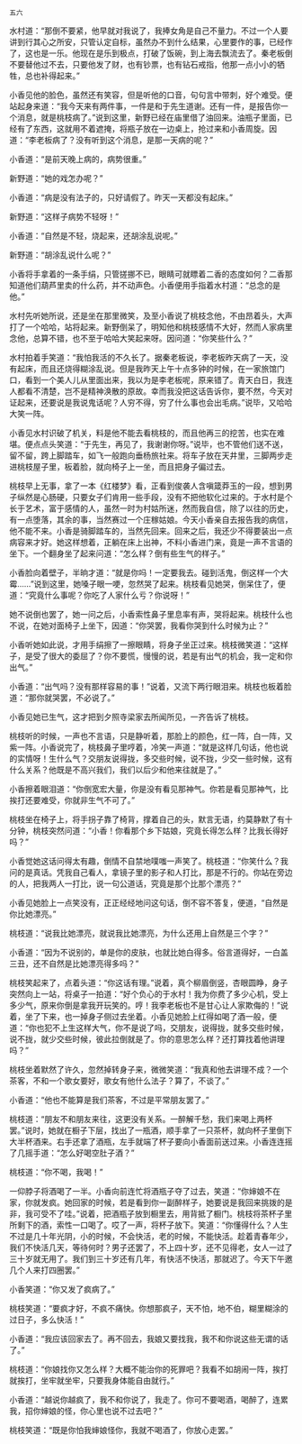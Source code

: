     五六 

   水村道：“那倒不要紧，他早就对我说了，我捧女角是自己不量力。不过一个人要讲到行其心之所安，只管认定自标，虽然办不到什么结果，心里要作的事，已经作了，这也是一乐。他现在是乐到极点，打破了饭碗，到上海去飘流去了。秦老板倒不要替他过不去，只要他发了财，也有钞票，也有钻石戒指，他那一点小小的牺牲，总也补得起来。”

   小香见他的脸色，虽然还有笑容，但是听他的口音，句句言中带刺，好个难受。便站起身来道：“我今天来有两件事，一件是和于先生道谢。还有一件，是报告你一个消息，就是桃枝病了。”说到这里，新野已经在庙里借了油回来。油瓶子里面，已经有了东西，这就用不着遮掩，将瓶子放在一边桌上，抢过来和小香周旋。因道：“李老板病了？没有听到这个消息，是那一天病的呢？”

   小香道：“是前天晚上病的，病势很重。”

   新野道：“她的戏怎办呢？”

   小香道：“病是没有法子的，只好请假了。昨天一天都没有起床。”

   新野道：“这样子病势不轻呀！”

   小香道：“自然是不轻，烧起来，还胡涂乱说呢。”

   新野道：“胡涂乱说什么呢？”

   小香将手拿着的一条手绢，只管搓挪不已，眼睛可就瞟着二香的态度如何？二香那知道他们葫芦里卖的什么药，并不动声色。小香便用手指着水村道：“总念的是他。”

   水村先听她所说，还是坐在那里微笑，及至小香说了桃枝念他，不由昂着头，大声打了一个哈哈，站将起来。新野倒呆了，明知他和桃枝感情不大好，然而人家病里念他，总算不错，也不至于哈哈大笑起来呀。因问道：“你笑些什么？”

   水村拍着手笑道：“我怕我活的不久长了。据秦老板说，李老板昨天病了一天，没有起床，而且还烧得糊涂乱说。但是我昨天上午十点多钟的时候，在一家旅馆门口，看到一个美人儿从里面出来，我以为是李老板呢，原来错了。青天白日，我连人都看不清楚，岂不是精神涣散的原故。幸而我没把这话告诉你，要不然，今天对证起来，还要说是我说鬼话呢？人穷不得，穷了什么事也会出毛病。”说毕，又哈哈大笑一阵。

   小香见水村识破了机关，料是他不能去看桃枝的，而且他再三的挖苦，也实在难堪。便点点头笑道：“于先生，再见了，我谢谢你呀。”说毕，也不管他们送不送，留不留，跨上脚踏车，如飞一般跑向垂杨旅社来。将车子放在天井里，三脚两步走进桃枝屋子里，板着脸，就向椅子上一坐，而且把身子偏过去。

   桃枝早上无事，拿了一本《红楼梦》看，正看到俊袭人含嗔箴莽玉的一段，想到男子纵然是心肠硬，只要女子们肯用一些手段，没有不把他软化过来的。于水村是个长于艺术，富于感情的人，虽然一时为村姑所迷，然而我自信，除了以往的历史，有一点堕落，其余的事，当然赛过一个庄稼姑娘。今天小香亲自去报告我的病信，他不能不来。小香是骑脚踏车的，当然先回来。回来之后，我还少不得要装出一点病容来才好。她这样想着，正躺在床上出神，不料小香进门来，竟是一声不言语的坐下。一个翻身坐了起来问道：“怎么样？倒有些生气的样子。”

   小香脸向着壁子，半晌才道：“就是你吗！一定要我去。碰到活鬼，倒这样一个大霉……”说到这里，她嗓子眼一哽，忽然哭了起来。桃枝看见她哭，倒呆住了，便道：“究竟什么事呢？你吃了人家什么亏？你说呀！”

   她不说倒也罢了，她一问之后，小香索性鼻子里息率有声，哭将起来。桃枝什么也不说，在她对面椅子上坐下，因道：“你哭罢，我看你哭到什么时候为止？”

   小香听她如此说，才用手绢擦了一擦眼睛，将身子坐正过来。桃枝微笑道：“这样子，是受了很大的委屈了？你不要慌，慢慢的说，若是有出气的机会，我一定和你出气。”

   小香道：“出气吗？没有那样容易的事！”说着，又流下两行眼泪来。桃枝也板着脸道：“那你就哭罢，不必说了。”

   小香见她已生气，这才把到夕照寺梁家去所闻所见，一齐告诉了桃枝。

   桃枝听的时候，一声也不言语，只是静听着，那脸上的颜色，红一阵，白一阵，又紫一阵。小香说完了，桃枝鼻子里哼着，冷笑一声道：“就是这样几句话，他也说的实情呀！生什么气？交朋友说得拢，多交些时候，说不拢，少交一些时候，这有什么关系？他既是不高兴我们，我们以后少和他来往就是了。”

   小香擦着眼泪道：“你倒宽宏大量，你是没有看见那神气。你若是看见那神气，比挨打还要难受，你就非生气不可了。”

   桃枝坐在椅子上，将手拐子靠了椅背，撑着自己的头，默言无语，约莫静默了有十分钟，桃枝突然问道：“小香！你看那个乡下姑娘，究竟长得怎么样？比我长得好吗？”

   小香觉她这话问得太有趣，倒情不自禁地噗嗤一声笑了。桃枝道：“你笑什么？我问的是真话。凭我自己看人，拿镜子里的影子和人打比，那是不行的。你站在旁边的人，把我两人一打比，说一句公道话，究竟是那个比那个漂亮？”

   小香见她脸上一点笑没有，正正经经地问这句话，倒不容不答复，便道，“自然是你比她漂亮。”

   桃枝道：“说我比她漂亮，就说我比她漂亮，为什么还用上自然是三个字？”

   小香道：“因为不说别的，单是你的皮肤，也就比她白得多。俗言道得好，一白盖三丑，还不自然是比她漂亮得多吗？”

   桃枝笑起来了，点着头道：“你这话有理。”说着，真个柳眉倒竖，杏眼圆睁，身子突然向上一站，将桌子一拍道：“好个负心的于水村！我为你费了多少心机，受上多少气，原来你倒是拿我开玩笑的。哼！我李老板也不是甘心让人家欺侮的！”说着，坐了下来，也一掉身子侧过去坐着。小香见她脸上红得如喝了酒一般，便道：“你也犯不上生这样大气，你不是说了吗，交朋友，说得拢，就多交些时候，说不拢，就少交些时候，彼此拉倒就是了。你的意思怎么样？还打算找着他讲理吗？”

   桃枝坐着默然了许久，忽然掉转身子来，微微笑道：“我真和他去讲理不成？一个茶客，不和一个歌女要好，歌女有他什么法子？算了，不谈了。”

   小香道：“他也不能算是我们茶客，不过是平常朋友罢了。”

   桃枝道：“朋友不和朋友来往，这更没有关系。一醉解千愁，我们来喝上两杯罢。”说时，她就在橱子下层，找出了一瓶酒，顺手拿了一只茶杯，就向杯子里倒下大半杯酒来。右手还拿了酒瓶，左手就端了杯子要向小香面前送过来。小香连连摇了几摇手道：“怎么好喝空肚子酒？”

   桃枝道：“你不喝，我喝！”

   一仰脖子将酒喝了一半。小香向前连忙将酒瓶子夺了过去，笑道：“你婶娘不在家，你就发疯。她回家的时候，若是看到你一副醉样子，她要说是我回来挑拨的是非，我可受不了哇。”说着，把酒瓶子放到橱里去，用背抵了橱门。桃枝将茶杯子里所剩下的酒，索性一口喝了。哎了一声，将杯子放下。笑道：“你懂得什么？人生不过是几十年光阴，小的时候，不会快活，老的时候，不能快活。趁着青春年少，我们不快活几天，等待何时？男子还罢了，不上四十岁，还不见得老，女人一过了三十岁就无用了。我们到三十岁还有几年，有快活不快活，那就迟了。今天下午邀几个人来打四圈罢。”

   小香笑道：“你又发了疯病了。”

   桃枝笑道：“要疯才好，不疯不痛快。你想那疯子，天不怕，地不伯，糊里糊涂的过日子，多么快活！”

   小香道：“我应该回家去了。再不回去，我娘又要找我，我不和你说这些无谓的话了。”

   桃枝道：“你娘找你又怎么样？大概不能治你的死罪吧？我看不如胡闹一阵，挨打就挨打，坐牢就坐牢，只要我身体能自由就行。”

   小香道：“越说你越疯了，我不和你说了，我走了。你可不要喝酒，喝醉了，连累我，招你婶娘的怪，你心里也说不过去吧？”

   桃枝笑道：“既是你怕我婶娘怪你，我就不喝酒了，你放心走罢。”


